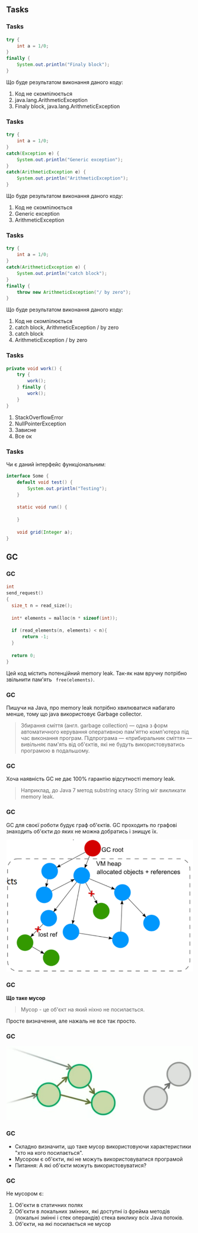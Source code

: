## Tasks


### Tasks
```java
try {
	int a = 1/0;
}
finally {
	System.out.println("Finaly block");
}
```

Що буде результатом виконання даного коду:

1. Код не скомпілюється
2. java.lang.ArithmeticException
3. Finaly block, java.lang.ArithmeticException


### Tasks
```java
try {
	int a = 1/0;
}
catch(Exception e) {
	System.out.println("Generic exception");
}
catch(ArithmeticException e) {
	System.out.println("ArithmeticException");
}
```

Що буде результатом виконання даного коду:
1. Код не скомпілюється
2. Generic exception
3. ArithmeticException


### Tasks
```java
try {
	int a = 1/0;
}
catch(ArithmeticException e) {
	System.out.println("catch block");
}
finally {
	throw new ArithmeticException("/ by zero");
}
```

Що буде результатом виконання даного коду:
1. Код не скомпілюється
2. catch block, ArithmeticException / by zero
3. catch block
4. ArithmeticException / by zero


### Tasks
```java
private void work() {
	try {
		work();
	} finally {
		work();
	}
}
```

1. StackOverflowError
2. NullPointerException
3. Зависне
4. Все ок


### Tasks
Чи є даний інтерфейс функціональним:

```java
interface Some {
	default void test() {
		System.out.println("Testing");
	}
	
	static void run() {
		
	}
	
	void grid(Integer a);
}
```



## GC


### GC
```cpp
int
send_request()
{
  size_t n = read_size();

  int* elements = malloc(n * sizeof(int));

  if (read_elements(n, elements) < n){
      return -1;
  }

  return 0;
}
```

Цей код містить потенційний memory leak. Так-як нам вручну потрібно звільнити пам'ять ``` free(elements)```.


### GC
Пишучи на Java, про memory leak потрібно хвилюватися набагато менше, тому що java використовує Garbage collector.

> Збирання сміття (англ. garbage collection) — одна з форм автоматичного керування оперативною пам'яттю комп'ютера під час виконання програм. Підпрограма — «прибиральник сміття» — вивільняє пам'ять від об'єктів, які не будуть використовуватись програмою в подальшому.


### GC
Хоча наявність GC не дає 100% гарантію відсутності memory leak.

> Наприклад, до Java 7 метод substring класу String міг викликати memory leak.


### GC
GC для своєї роботи будує граф об'єктів. GC проходить по графові знаходить об'єкти до яких не можна добратись і знищує їх.

![](../resources/img/6/1.png)


### GC
**Що таке мусор**

> Мусор - це об'єкт на який ніхно не посилається.

Просте визначення, але нажаль не все так просто.


### GC
![](../resources/img/6/2.png)


### GC
- Складно визначити, що таке мусор використовуючи характеристики "хто на кого посилається".
- Мусором є об'єкти, які не можуть використовуватися програмой
- Питання: А які об'єкти можуть використовуватися?


### GC
Не мусором є:

1. Об'єкти в статичних полях
2. Об'єкти в локальних змінних, які доступні із фрейма методів (локальні змінні і стек операндів) стека виклику всіх Java потоків.
3. Об'єкти, на які посилається не мусор